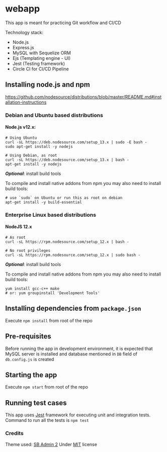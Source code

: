 # webapp

This app is meant for practicing Git workflow and CI/CD

Technology stack:
- Node.js
- Express.js
- MySQL with Sequelize ORM
- Ejs (Templating engine - UI)
- Jest (Testing framework)
- Circle CI for CI/CD Pipeline

## Installing node.js and npm

https://github.com/nodesource/distributions/blob/master/README.md#installation-instructions

### Debian and Ubuntu based distributions

#### Node.js v12.x:
```$xslt
# Using Ubuntu
curl -sL https://deb.nodesource.com/setup_13.x | sudo -E bash -
sudo apt-get install -y nodejs

# Using Debian, as root
curl -sL https://deb.nodesource.com/setup_13.x | bash -
apt-get install -y nodejs
```
***Optional***: install build tools

To compile and install native addons from npm you may also need to install build tools:
```$xslt
# use `sudo` on Ubuntu or run this as root on debian
apt-get install -y build-essential
```

### Enterprise Linux based distributions

#### NodeJS 12.x
```$xslt
# As root
curl -sL https://rpm.nodesource.com/setup_12.x | bash -

# No root privileges 
curl -sL https://rpm.nodesource.com/setup_12.x | sudo bash -
```
***Optional***: install build tools

To compile and install native addons from npm you may also need to install build tools:
```$xslt
yum install gcc-c++ make
# or: yum groupinstall 'Development Tools'
```

## Installing dependencies from `package.json`
Execute `npm install` from root of the repo

## Pre-requisites 
Before running the app in development environment, it is expected that MySQL server is installed and database mentioned in `DB` field of `db.config.js` is created

## Starting the app
Execute `npm start` from root of the repo

## Running test cases
This app uses [Jest](https://jestjs.io/en/) framework for executing unit and integration tests.
Command to run all the tests is `npm test`

### Credits
Theme used: [SB Admin 2](https://startbootstrap.com/themes/sb-admin-2/) Under [MIT](https://github.com/BlackrockDigital/startbootstrap-sb-admin-2/blob/master/LICENSE) license
